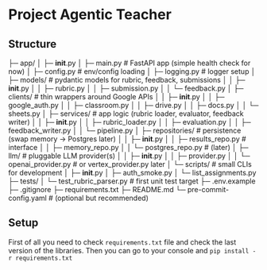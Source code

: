 # Project Agentic Teacher
## Structure

├─ app/
│  ├─ __init__.py
│  ├─ main.py                   # FastAPI app (simple health check for now)
│  ├─ config.py                 # env/config loading
│  ├─ logging.py                # logger setup
│  ├─ models/                   # pydantic models for rubric, feedback, submissions
│  │  ├─ __init__.py
│  │  ├─ rubric.py
│  │  ├─ submission.py
│  │  └─ feedback.py
│  ├─ clients/                  # thin wrappers around Google APIs
│  │  ├─ __init__.py
│  │  ├─ google_auth.py
│  │  ├─ classroom.py
│  │  ├─ drive.py
│  │  ├─ docs.py
│  │  └─ sheets.py
│  ├─ services/                 # app logic (rubric loader, evaluator, feedback writer)
│  │  ├─ __init__.py
│  │  ├─ rubric_loader.py
│  │  ├─ evaluation.py
│  │  ├─ feedback_writer.py
│  │  └─ pipeline.py
│  ├─ repositories/             # persistence (swap memory → Postgres later)
│  │  ├─ __init__.py
│  │  ├─ results_repo.py        # interface
│  │  ├─ memory_repo.py
│  │  └─ postgres_repo.py       # (later)
│  ├─ llm/                      # pluggable LLM provider(s)
│  │  ├─ __init__.py
│  │  ├─ provider.py
│  │  └─ openai_provider.py     # or vertex_provider.py later
│  └─ scripts/                  # small CLIs for development
│     ├─ __init__.py
│     ├─ auth_smoke.py
│     └─ list_assignments.py
├─ tests/
│  └─ test_rubric_parser.py     # first unit test target
├─ .env.example
├─ .gitignore
├─ requirements.txt
├─ README.md
└─ pre-commit-config.yaml       # (optional but recommended)

## Setup
First of all you need to check `requirements.txt` file and check the last version of the libraries.
Then you can go to your console and
`pip install -r requirements.txt`



